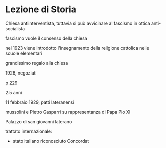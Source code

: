 # Lezione di Storia

Chiesa antiinterventista, tuttavia si può avvicinare al fascismo in ottica anti-socialista

fascismo vuole il consenso della chiesa

nel 1923 viene introdotto l'insegnamento della religione cattolica nelle scuole elementari

grandissimo regalo alla chiesa


1926, negoziati

p 229 

2.5 anni

11 febbraio 1929, patti lateranensi

mussolini e Pietro Gasparri su rappresentanza di Papa Pio XI

Palazzo di san giovanni laterano


trattato internazionale:
* stato italiano riconosciuto
Concordat
<!--stackedit_data:
eyJoaXN0b3J5IjpbLTg2ODE2MDM2OF19
-->